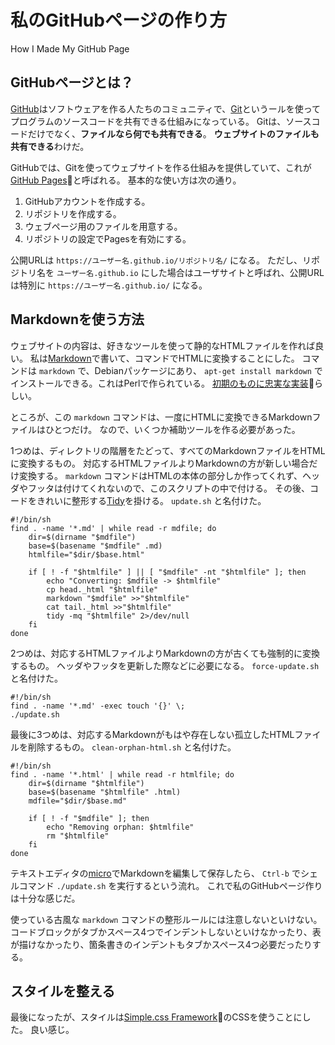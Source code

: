 # 私のGitHubページの作り方

How I Made My GitHub Page

## GitHubページとは？

[GitHub](github.html)はソフトウェアを作る人たちのコミュニティで、[Git](git.html)というールを使ってプログラムのソースコードを共有できる仕組みになっている。
Gitは、ソースコードだけでなく、**ファイルなら何でも共有できる**。
**ウェブサイトのファイルも共有できる**わけだ。

GitHubでは、Gitを使ってウェブサイトを作る仕組みを提供していて、これが[GitHub Pages](https://pages.github.com/)🔗と呼ばれる。
基本的な使い方は次の通り。

1. GitHubアカウントを作成する。
2. リポジトリを作成する。
3. ウェブページ用のファイルを用意する。
4. リポジトリの設定でPagesを有効にする。

公開URLは `https://ユーザー名.github.io/リポジトリ名/` になる。
ただし、リポジトリ名を `ユーザー名.github.io` にした場合はユーザサイトと呼ばれ、公開URLは特別に `https://ユーザー名.github.io/` になる。

## Markdownを使う方法

ウェブサイトの内容は、好きなツールを使って静的なHTMLファイルを作れば良い。
私は[Markdown](markdown.html)で書いて、コマンドでHTMLに変換することにした。
コマンドは `markdown` で、Debianパッケージにあり、 `apt-get install markdown` でインストールできる。これはPerlで作られている。
[初期のものに忠実な実装](https://daringfireball.net/projects/markdown/)🔗らしい。

ところが、この `markdown` コマンドは、一度にHTMLに変換できるMarkdownファイルはひとつだけ。
なので、いくつか補助ツールを作る必要があった。

1つめは、ディレクトリの階層をたどって、すべてのMarkdownファイルをHTMLに変換するもの。
対応するHTMLファイルよりMarkdownの方が新しい場合だけ変換する。
`markdown` コマンドはHTMLの本体の部分しか作ってくれず、ヘッダやフッタは付けてくれないので、このスクリプトの中で付ける。
その後、コードをきれいに整形する[Tidy](formatters.html)を掛ける。
`update.sh` と名付けた。

	#!/bin/sh
	find . -name '*.md' | while read -r mdfile; do
		dir=$(dirname "$mdfile")
		base=$(basename "$mdfile" .md)
		htmlfile="$dir/$base.html"

		if [ ! -f "$htmlfile" ] || [ "$mdfile" -nt "$htmlfile" ]; then
			echo "Converting: $mdfile -> $htmlfile"
			cp head._html "$htmlfile"
			markdown "$mdfile" >>"$htmlfile"
			cat tail._html >>"$htmlfile"
			tidy -mq "$htmlfile" 2>/dev/null
		fi
	done

2つめは、対応するHTMLファイルよりMarkdownの方が古くても強制的に変換するもの。
ヘッダやフッタを更新した際などに必要になる。
`force-update.sh` と名付けた。

	#!/bin/sh
	find . -name '*.md' -exec touch '{}' \;
	./update.sh

最後に3つめは、対応するMarkdownがもはや存在しない孤立したHTMLファイルを削除するもの。
`clean-orphan-html.sh` と名付けた。

	#!/bin/sh
	find . -name '*.html' | while read -r htmlfile; do
		dir=$(dirname "$htmlfile")
		base=$(basename "$htmlfile" .html)
		mdfile="$dir/$base.md"

		if [ ! -f "$mdfile" ]; then
			echo "Removing orphan: $htmlfile"
			rm "$htmlfile"
		fi
	done

テキストエディタの[micro](micro.html)でMarkdownを編集して保存したら、 `Ctrl-b` でシェルコマンド `./update.sh` を実行するという流れ。
これで私のGitHubページ作りは十分な感じだ。

使っている古風な `markdown` コマンドの整形ルールには注意しないといけない。
コードブロックがタブかスペース4つでインデントしないといけなかったり、表が描けなかったり、箇条書きのインデントもタブかスペース4つ必要だったりする。

## スタイルを整える

最後になったが、スタイルは[Simple.css Framework](https://simplecss.org/)🔗のCSSを使うことにした。
良い感じ。
